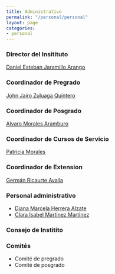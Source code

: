 ```yaml
---
title: Administrativo
permalink: "/personal/personal"
layout: page
categories:
- personal
---
```


### Director del Insitituto
[Daniel Esteban Jaramillo Arango](mailto:daniel.jaramillo@udea.edu.co)

### Coordinador de Pregrado
[John Jairo Zuluaga Quintero](mailto:john.zuluaga@udea.edu.co)

### Coordinador de Posgrado
[Alvaro Morales Aramburo](mailto:alvaro.morales@udea.edu.co)

### Coordinador de Cursos de Servicio
[Patricia Morales](mailto:pmorales@fisica.udea.edu.co)

### Coordinador de Extension
[Germán Ricaurte Avalla](mailto:german.ricaurte@udea.edu.co)

### Personal administrativo
* [Diana Marcela Herrera Alzate](mailto:marcela.herrera@udea.edu.co)
* [Clara Isabel Martinez Martinez](mailto:clara.martinez@udea.edu.co)

### Consejo de Institito

### Comités
* Comité de pregrado
* Comité de posgrado

